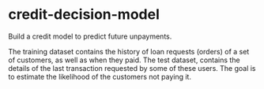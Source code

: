 # credit-decision-model

Build a credit model to predict future unpayments.

The training dataset contains the history of loan requests (orders) of a set of customers, as well as when they paid.
The test dataset, contains the details of the last transaction requested by some of these users. 
The goal is to estimate the likelihood of the customers not paying it.
